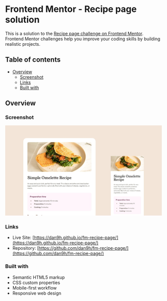 # Frontend Mentor - Recipe page solution

This is a solution to the [Recipe page challenge on Frontend Mentor](https://www.frontendmentor.io/challenges/recipe-page-KiTsR8QQKm). Frontend Mentor challenges help you improve your coding skills by building realistic projects.

## Table of contents

- [Overview](#overview)
  - [Screenshot](#screenshot)
  - [Links](#links)
  - [Built with](#built-with)

## Overview

### Screenshot

![](./screenshot.jpg)

### Links

- Live Site: [https://dan9h.github.io/fm-recipe-page/](https://dan9h.github.io/fm-recipe-page/)
- Repository: [https://github.com/dan9h/fm-recipe-page/](https://github.com/dan9h/fm-recipe-page/)

### Built with

- Semantic HTML5 markup
- CSS custom properties
- Mobile-first workflow
- Responsive web design
